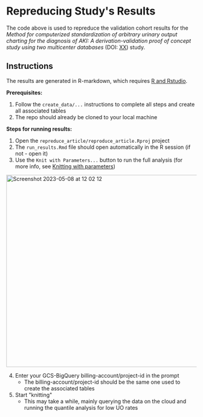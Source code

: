 # Repreducing Study's Results

The code above is used to repreduce the validation cohort results for the *Method for computerized standardization of arbitrary urinary output charting for the diagnosis of AKI: A derivation-validation proof of concept study using two multicenter databases* (DOI: [XX]()) study.

## Instructions

The results are generated in R-markdown, which requires [R and Rstudio](https://posit.co/download/rstudio-desktop/).

**Prerequisites:**
1. Follow the `create_data/...` instructions to complete all steps and create all associated tables
2. The repo should already be cloned to your local machine

**Steps for running results:**
1. Open the `repreduce_article/reproduce_article.Rproj` project
2. The `run_results.Rmd` file should open automatically in the R session (if not - open it)
3. Use the `Knit with Parameters...` button to run the full analysis (for more info, see [ Knitting with parameters](https://bookdown.org/yihui/rmarkdown/params-knit.html))
<img width="508" alt="Screenshot 2023-05-08 at 12 02 12" src="https://user-images.githubusercontent.com/23483971/236784019-7c5475f2-9797-4e8d-acf5-2d903077060b.png">

4. Enter your GCS-BigQuery billing-account/project-id in the prompt
    - The billing-account/project-id should be the same one used to create the associated tables
5. Start "knitting"
    - This may take a while, mainly querying the data on the cloud and running the quantile analysis for low UO rates
